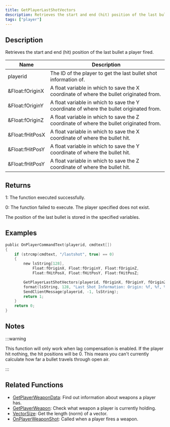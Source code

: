 ```yaml
---
title: GetPlayerLastShotVectors
description: Retrieves the start and end (hit) position of the last bullet a player fired.
tags: ["player"]
---
```


<VersionWarn version='SA-MP 0.3z' />

## Description

Retrieves the start and end (hit) position of the last bullet a player fired.

| Name            | Description                                                                             |
| --------------- | --------------------------------------------------------------------------------------- |
| playerid        | The ID of the player to get the last bullet shot information of.                        |
| &Float:fOriginX | A float variable in which to save the X coordinate of where the bullet originated from. |
| &Float:fOriginY | A float variable in which to save the Y coordinate of where the bullet originated from. |
| &Float:fOriginZ | A float variable in which to save the Z coordinate of where the bullet originated from. |
| &Float:fHitPosX | A float variable in which to save the X coordinate of where the bullet hit.             |
| &Float:fHitPosY | A float variable in which to save the Y coordinate of where the bullet hit.             |
| &Float:fHitPosY | A float variable in which to save the Z coordinate of where the bullet hit.             |

## Returns

1: The function executed successfully.

0: The function failed to execute. The player specified does not exist.

The position of the last bullet is stored in the specified variables.

## Examples

```c
public OnPlayerCommandText(playerid, cmdtext[])
{
    if (strcmp(cmdtext, "/lastshot", true) == 0)
    {
        new lsString[128],
            Float:fOriginX, Float:fOriginY, Float:fOriginZ,
            Float:fHitPosX, Float:fHitPosY, Float:fHitPosZ;

        GetPlayerLastShotVectors(playerid, fOriginX, fOriginY, fOriginZ, fHitPosX, fHitPosY, fHitPosZ);
        format(lsString, 128, "Last Shot Information: Origin: %f, %f, %f. Hit position: %f, %f, %f", fOriginX, fOriginY, fOriginZ, fHitPosX, fHitPosY, fHitPosZ);
        SendClientMessage(playerid, -1, lsString);
        return 1;
    }
    return 0;
}
```

## Notes

:::warning

This function will only work when lag compensation is enabled. If the player hit nothing, the hit positions will be 0. This means you can't currently calculate how far a bullet travels through open air.

:::

## Related Functions

- [GetPlayerWeaponData](GetPlayerWeaponData.md): Find out information about weapons a player has.
- [GetPlayerWeapon](GetPlayerWeapon.md): Check what weapon a player is currently holding.
- [VectorSize](VectorSize.md): Get the length (norm) of a vector.
- [OnPlayerWeaponShot](../callbacks/OnPlayerWeaponShot.md): Called when a player fires a weapon.
